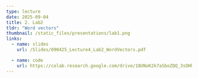 ```yaml
---
type: lecture
date: 2025-09-04
title: 2. Lab2
tldr: "Word vectors"
thumbnail: /static_files/presentations/lab1.png
links:
  - name: slides
    url: /Slides/090425_Lecture4_Lab2_WordVectors.pdf

  - name: code
    url: https://colab.research.google.com/drive/18UNoK2k7aSboZQQ_3sOHhmxI2fRNFWiE?usp=sharing
---
```


